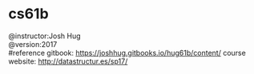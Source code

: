# cs61b
@instructor:Josh Hug  
@version:2017  
#reference
gitbook: https://joshhug.gitbooks.io/hug61b/content/
course website: http://datastructur.es/sp17/
